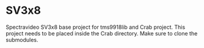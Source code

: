 # SV3x8
Spectravideo SV3x8 base project for tms9918lib and Crab project. This project needs to be placed inside the Crab directory. Make sure to clone the submodules.
